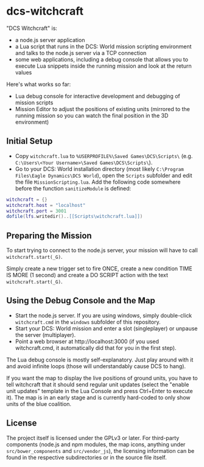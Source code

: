 dcs-witchcraft
==============

"DCS Witchcraft" is:
* a node.js server application
* a Lua script that runs in the DCS: World mission scripting environment and talks to the node.js server via a TCP connection
* some web applications, including a debug console that allows you to execute Lua snippets inside the running mission and look at the return values

Here's what works so far:
* Lua debug console for interactive development and debugging of mission scripts
* Mission Editor to adjust the positions of existing units (mirrored to the running mission so you can watch the final position in the 3D environment)

## Initial Setup
* Copy `witchcraft.lua` to `%USERPROFILE%\Saved Games\DCS\Scripts\` (e.g. `C:\Users\<Your Username>\Saved Games\DCS\Scripts\`).
* Go to your DCS: World installation directory (most likely `C:\Program Files\Eagle Dynamics\DCS World`), open the `Scripts` subfolder and edit the file `MissionScripting.lua`.
Add the following code somewhere before the function `sanitizeModule` is defined:
````lua
witchcraft = {}
witchcraft.host = "localhost"
witchcraft.port = 3001
dofile(lfs.writedir()..[[Scripts\witchcraft.lua]])
````

## Preparing the Mission
To start trying to connect to the node.js server, your mission will have to call `witchcraft.start(_G)`.

Simply create a new trigger set to fire ONCE, create a new condition TIME IS MORE (1 second) and create a DO SCRIPT action with the text `witchcraft.start(_G)`.

## Using the Debug Console and the Map
* Start the node.js server. If you are using windows, simply double-click `witchcraft.cmd` in the `windows` subfolder of this repository.
* Start your DCS: World mission and enter a slot (singleplayer) or unpause the server (multiplayer).
* Point a web browser at http://localhost:3000 (if you used witchcraft.cmd, it automatically did that for you in the first step).

The Lua debug console is mostly self-explanatory. Just play around with it and avoid infinite loops (those will understandably cause DCS to hang).

If you want the map to display the live positions of ground units, you have to tell witchcraft that it should send regular unit updates (select the "enable unit updates" template in the Lua Console and press Ctrl+Enter to execute it).
The map is in an early stage and is currently hard-coded to only show units of the blue coalition.


## License
The project itself is licensed under the GPLv3 or later. For third-party components (node.js and npm modules, the map icons, anything under `src/bower_components` and `src/vendor_js`), the licensing information can be found in the respective subdirectories or in the source file itself.
